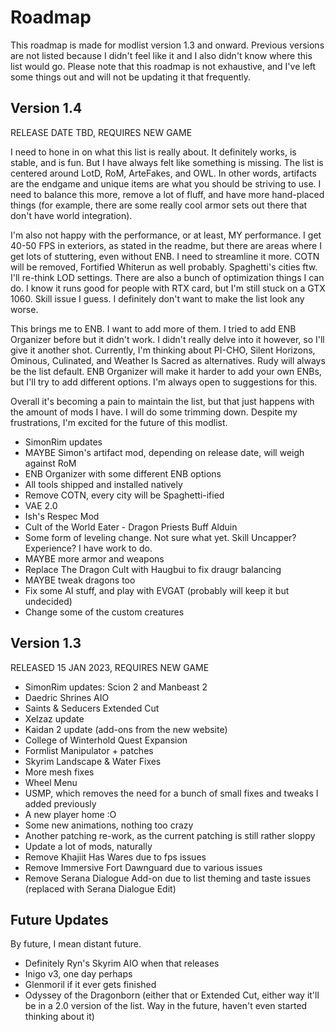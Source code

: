 # Roadmap
This roadmap is made for modlist version 1.3 and onward. Previous versions are not listed because I didn't feel like it and I also didn't know where this list would go. Please note that this roadmap is not exhaustive, and I've left some things out and will not be updating it that frequently.

## Version 1.4
RELEASE DATE TBD, REQUIRES NEW GAME

I need to hone in on what this list is really about. It definitely works, is stable, and is fun. But I have always felt like something is missing. The list is centered around LotD, RoM, ArteFakes, and OWL. In other words, artifacts are the endgame and unique items are what you should be striving to use. I need to balance this more, remove a lot of fluff, and have more hand-placed things (for example, there are some really cool armor sets out there that don't have world integration).

I'm also not happy with the performance, or at least, MY performance. I get 40-50 FPS in exteriors, as stated in the readme, but there are areas where I get lots of stuttering, even without ENB. I need to streamline it more. COTN will be removed, Fortified Whiterun as well probably. Spaghetti's cities ftw. I'll re-think LOD settings. There are also a bunch of optimization things I can do. I know it runs good for people with RTX card, but I'm still stuck on a GTX 1060. Skill issue I guess. I definitely don't want to make the list look any worse.

This brings me to ENB. I want to add more of them. I tried to add ENB Organizer before but it didn't work. I didn't really delve into it however, so I'll give it another shot. Currently, I'm thinking about PI-CHO, Silent Horizons, Ominous, Culinated, and Weather Is Sacred as alternatives. Rudy will always be the list default. ENB Organizer will make it harder to add your own ENBs, but I'll try to add different options. I'm always open to suggestions for this.

Overall it's becoming a pain to maintain the list, but that just happens with the amount of mods I have. I will do some trimming down. Despite my frustrations, I'm excited for the future of this modlist.

- SimonRim updates
- MAYBE Simon's artifact mod, depending on release date, will weigh against RoM
- ENB Organizer with some different ENB options
- All tools shipped and installed natively
- Remove COTN, every city will be Spaghetti-ified
- VAE 2.0
- Ish's Respec Mod
- Cult of the World Eater - Dragon Priests Buff Alduin
- Some form of leveling change. Not sure what yet. Skill Uncapper? Experience? I have work to do.
- MAYBE more armor and weapons
- Replace The Dragon Cult with Haugbui to fix draugr balancing
- MAYBE tweak dragons too
- Fix some AI stuff, and play with EVGAT (probably will keep it but undecided)
- Change some of the custom creatures

## Version 1.3
RELEASED 15 JAN 2023, REQUIRES NEW GAME

- SimonRim updates: Scion 2 and Manbeast 2
- Daedric Shrines AIO
- Saints & Seducers Extended Cut
- Xelzaz update
- Kaidan 2 update (add-ons from the new website)
- College of Winterhold Quest Expansion
- Formlist Manipulator + patches
- Skyrim Landscape & Water Fixes
- More mesh fixes
- Wheel Menu
- USMP, which removes the need for a bunch of small fixes and tweaks I added previously
- A new player home :O
- Some new animations, nothing too crazy
- Another patching re-work, as the current patching is still rather sloppy
- Update a lot of mods, naturally
- Remove Khajiit Has Wares due to fps issues
- Remove Immersive Fort Dawnguard due to various issues
- Remove Serana Dialogue Add-on due to list theming and taste issues (replaced with Serana Dialogue Edit)

## Future Updates
By future, I mean distant future.

- Definitely Ryn's Skyrim AIO when that releases
- Inigo v3, one day perhaps
- Glenmoril if it ever gets finished
- Odyssey of the Dragonborn (either that or Extended Cut, either way it'll be in a 2.0 version of the list. Way in the future, haven't even started thinking about it)
